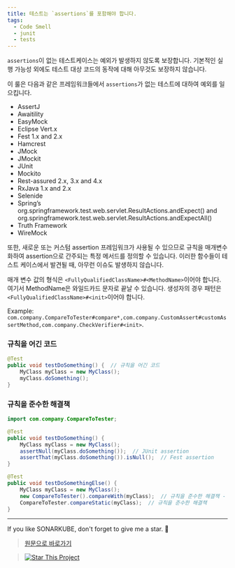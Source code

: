 ```yaml
---
title: 테스트는 `assertions`를 포함해야 합니다.
tags:
  - Code Smell
  - junit
  - tests
---
```


`assertions`이 없는 테스트케이스는 예외가 발생하지 않도록 보장합니다. 기본적인 실행 가능성 외에도 테스트 대상 코드의 동작에 대해 아무것도 보장하지 않습니다. 

이 룰은 다음과 같은 프레임워크들에서 `assertions`가 없는 테스트에 대하여 예외를 일으킵니다.

* AssertJ 
* Awaitility 
* EasyMock 
* Eclipse Vert.x 
* Fest 1.x and 2.x 
* Hamcrest 
* JMock 
* JMockit 
* JUnit 
* Mockito 
* Rest-assured 2.x, 3.x and 4.x 
* RxJava 1.x and 2.x 
* Selenide 
* Spring’s org.springframework.test.web.servlet.ResultActions.andExpect() and org.springframework.test.web.servlet.ResultActions.andExpectAll()
* Truth Framework 
* WireMock

또한, 새로운 또는 커스텀 assertion 프레임워크가 사용될 수 있으므로 규칙을 매개변수화하여 assertion으로 간주되는 특정 메서드를 정의할 수 있습니다. 이러한 함수들이 테스트 케이스에서 발견될 때, 아무런 이슈도 발생하지 않습니다. 

매개 변수 값의 형식은 `<FullyQualifiedClassName>#<MethodName>`이어야 합니다. 여기서 MethodName은 와일드카드 문자로 끝날 수 있습니다. 생성자의 경우 패턴은 `<FullyQualifiedClassName>#<init>`이어야 합니다.

Example: `com.company.CompareToTester#compare*,com.company.CustomAssert#customAssertMethod,com.company.CheckVerifier#<init>`.

### 규칙을 어긴 코드

```java
@Test
public void testDoSomething() {  // 규칙을 어긴 코드  
    MyClass myClass = new MyClass();
    myClass.doSomething();
}
```

### 규칙을 준수한 해결책

```java
import com.company.CompareToTester;

@Test
public void testDoSomething() {
    MyClass myClass = new MyClass();
    assertNull(myClass.doSomething());  // JUnit assertion
    assertThat(myClass.doSomething()).isNull();  // Fest assertion
}

@Test
public void testDoSomethingElse() {
    MyClass myClass = new MyClass();
    new CompareToTester().compareWith(myClass);  // 규칙을 준수한 해결책 - 커스텀 assertion 함수는 룰 매개변수로 정의되었습니다.
    CompareToTester.compareStatic(myClass);  // 규칙을 준수한 해결책
}
```

---

If you like SONARKUBE, don't forget to give me a star. :star2:

> [원문으로 바로가기](https://rules.sonarsource.com/java/tag/tests/RSPEC-2699)

> [![Star This Project](https://img.shields.io/github/stars/kantabile/sonarkube.svg?label=Stars&style=social)](https://github.com/kantabile/sonarkube)
